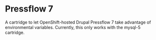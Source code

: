 # Pressflow 7

A cartridge to let OpenShift-hosted Drupal Pressflow 7 take advantage of environmental variables. Currently, this only works with the mysql-5 cartridge.
